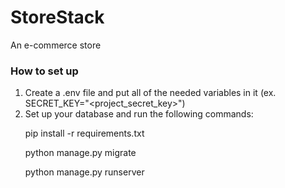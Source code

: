 # StoreStack
An e-commerce store

### How to set up
1. Create a .env file and put all of the needed variables in it (ex. SECRET_KEY="<project_secret_key>")
2. Set up your database and run the following commands:
  <ul>pip install -r requirements.txt</ul>
  <ul>python manage.py migrate</ul>
  <ul>python manage.py runserver</ul>
